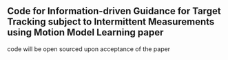 ## Code for Information-driven Guidance for Target Tracking subject to Intermittent Measurements using Motion Model Learning paper
code will be open sourced upon acceptance of the paper 
